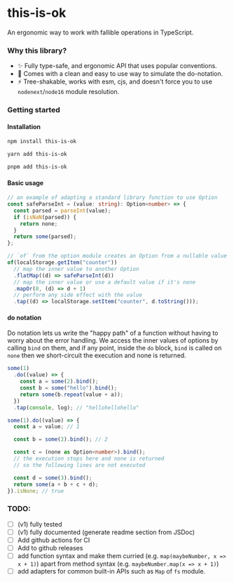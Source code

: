 # this-is-ok

An ergonomic way to work with fallible operations in TypeScript.

### Why this library?

- ✨ Fully type-safe, and ergonomic API that uses popular conventions.
- 🎉 Comes with a clean and easy to use way to simulate the do-notation.
- ⚡️ Tree-shakable, works with esm, cjs, and doesn't force you to use `nodenext`/`node16` module resolution.

### Getting started

#### Installation

```bash
npm install this-is-ok

yarn add this-is-ok

pnpm add this-is-ok

```

#### Basic usage

```ts
// an example of adapting a standard library function to use Option
const safeParseInt = (value: string): Option<number> => {
  const parsed = parseInt(value);
  if (isNaN(parsed)) {
    return none;
  }
  return some(parsed);
};

// `of` from the option module creates an Option from a nullable value
of(localStorage.getItem("counter"))
  // map the inner value to another Option
  .flatMap((d) => safeParseInt(d))
  // map the inner value or use a default value if it's none
  .mapOr(0, (d) => d + 1)
  // perform any side effect with the value
  .tap((d) => localStorage.setItem("counter", d.toString()));
```

#### do notation

Do notation lets us write the "happy path" of a function without having to worry about the error handling.
We access the inner values of options by calling `bind` on them, and if any point, inside the `do` block, `bind` is called on `none`
then we short-circuit the execution and none is returned.

```ts
some(1)
  .do((value) => {
    const a = some(2).bind();
    const b = some("hello").bind();
    return some(b.repeat(value + a));
  })
  .tap(console, log); // "hellohellohello"

some(1).do((value) => {
  const a = value; // 1

  const b = some(2).bind(); // 2

  const c = (none as Option<number>).bind();
  // the execution stops here and none is returned
  // so the following lines are not executed

  const d = some(3).bind();
  return some(a + b + c + d);
}).isNone; // true
```

### TODO:

- [ ] (v1) fully tested
- [ ] (v1) fully documented (generate readme section from JSDoc)
- [ ] Add github actions for CI
- [ ] Add to github releases
- [ ] add function syntax and make them curried (e.g. `map(maybeNumber, x => x + 1)`) apart from method syntax (e.g. `maybeNumber.map(x => x + 1)`)
- [ ] add adapters for common built-in APIs such as `Map` of `fs` module.
